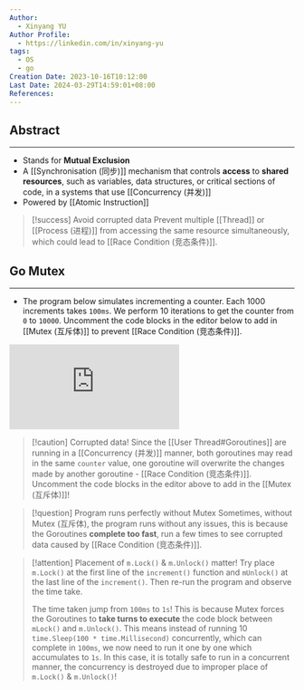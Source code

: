 ```yaml
---
Author:
  - Xinyang YU
Author Profile:
  - https://linkedin.com/in/xinyang-yu
tags:
  - OS
  - go
Creation Date: 2023-10-16T10:12:00
Last Date: 2024-03-29T14:59:01+08:00
References: 
---
```

## Abstract
---
- Stands for **Mutual Exclusion**
- A [[Synchronisation (同步)]] mechanism that controls **access** to **shared resources**, such as variables, data structures, or critical sections of code, in a systems that use [[Concurrency (并发)]]
- Powered by [[Atomic Instruction]]

>[!success] Avoid corrupted data
> Prevent multiple [[Thread]] or [[Process (进程)]] from accessing the same resource simultaneously, which could lead to [[Race Condition (竞态条件)]].


## Go Mutex
---
- The program below simulates incrementing a counter. Each 1000 increments takes `100ms`. We perform 10 iterations to get the counter from `0` to `10000`. Uncomment the code blocks in the editor below to add in [[Mutex (互斥体)]] to prevent [[Race Condition (竞态条件)]].

<div class="onecompilerCode-wrapper">
<iframe
 class="onecompilerCode"
 frameBorder="0" 
 src="https://onecompiler.com/embed/java/427wzs4fs?codeChangeEvent=true&theme=dark&hideLanguageSelection=true&hideNew=true&hideNewFileOption=true&availableLanguages=true&hideTitle=true&hideStdin=true" 
 ></iframe>
 </div>

>[!caution] Corrupted data!
> Since the [[User Thread#Goroutines]] are running in a [[Concurrency (并发)]] manner, both goroutines may read in the same `counter` value, one goroutine will overwrite the changes made by another goroutine - [[Race Condition (竞态条件)]]. Uncomment the code blocks in the editor above to add in the [[Mutex (互斥体)]]!

>[!question] Program runs perfectly without Mutex
> Sometimes, without Mutex (互斥体), the program runs without any issues, this is because the Goroutines **complete too fast**, run a few times to see corrupted data caused by [[Race Condition (竞态条件)]]. 


>[!attention] Placement of `m.Lock()` & `m.Unlock()` matter!
> Try place `m.Lock()` at the first line of the `increment()` function and `mUnlock()` at the last line of the `increment()`. Then re-run the program and observe the time take.
> 
> The time taken jump from `100ms` to `1s`! This is because Mutex forces the Goroutines to **take turns to execute** the code block between `mLock()` and `m.Unlock()`. This means instead of running 10 `time.Sleep(100 * time.Millisecond)` concurrently, which can complete in `100ms`, we now need to run it one by one which accumulates to `1s`. In this case, it is totally safe to run in a concurrent manner, the concurrency is destroyed due to improper place of `m.Lock()` & `m.Unlock()`!
